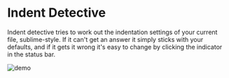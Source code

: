 # Indent Detective

Indent detective tries to work out the indentation settings of your current file, sublime-style. If it can't get an answer it simply sticks with your defaults, and if it gets it wrong it's easy to change by clicking the indicator in the status bar.

![demo](http://i.imgur.com/j0YFXua.gif)
